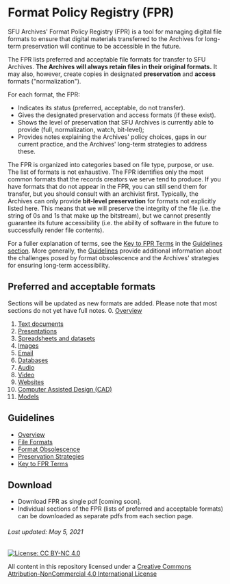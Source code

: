 # Format Policy Registry (FPR)
SFU Archives' Format Policy Registry (FPR) is a tool for managing digital file formats to ensure that digital materials transferred to the Archives for long-term preservation will continue to be accessible in the future.

The FPR lists preferred and acceptable file formats for transfer to SFU Archives. **The Archives will always retain files in their original formats.** It may also, however, create copies in designated **preservation** and **access** formats ("normalization").

 For each format, the FPR:
- Indicates its status (preferred, acceptable, do not transfer).
- Gives the designated preservation and access formats (if these exist).
- Shows the level of preservation that SFU Archives is currently able to provide (full, normalization, watch, bit-level);
- Provides notes explaining the Archives' policy choices, gaps in our current practice, and the Archives' long-term strategies to address these.

The FPR is organized into categories based on file type, purpose, or use. The list of formats is not exhaustive. The FPR identifies only the most common formats that the records creators we serve tend to produce. If you have formats that do not appear in the FPR, you can still send them for transfer, but you should consult with an archivist first. Typically, the Archives can only provide **bit-level preservation** for formats not explicitly listed here. This means that we will preserve the integrity of the file (i.e. the string of 0s and 1s that make up the bitstream), but we cannot presently guarantee its future accessibility (i.e. the ability of software in the future to successfully render file contents).

For a fuller explanation of terms, see the [Key to FPR Terms](guidelines/04-key-to-fpr-terms.md) in the [Guidelines section](guidelines/00-guidelines.md). More generally, the [Guidelines](guidelines/00-guidelines.md) provide additional information about the challenges posed by format obsolescence and the Archives' strategies for ensuring long-term accessibility.

## Preferred and acceptable formats
Sections will be updated as new formats are added. Please note that most sections do not yet have full notes.
0. [Overview](fpr/00-fpr.md)
1. [Text documents](fpr/01-text-documents.md)
2. [Presentations](fpr/02-presentations.md)
3. [Spreadsheets and datasets](fpr/03-spreadsheets-and-datasets.md)
4. [Images](fpr/04-images.md)
5. [Email](fpr/05-email.md)
6. [Databases](fpr/06-databases.md)
7. [Audio](fpr/07-audio.md)
8. [Video](fpr/08-video.md)
9. [Websites](fpr/09-websites.md)
10. [Computer Assisted Design (CAD)](fpr/10-cad.md)
11. [Models](fpr/11-models.md)

## Guidelines
- [Overview](guidelines/00-guidelines.md)
- [File Formats](guidelines/01-file-formats.md)
- [Format Obsolescence](guidelines/02-format-obsolesence.md)
- [Preservation Strategies](guidelines/03-preservation-strategies.md)
- [Key to FPR Terms](guidelines/04-key-to-fpr-terms.md)

## Download
- Download FPR as single pdf [coming soon].
- Individual sections of the FPR (lists of preferred and acceptable formats) can be downloaded as separate pdfs from each section page.

###### Last updated: May 5, 2021

[![License: CC BY-NC 4.0](https://img.shields.io/badge/License-CC%20BY--NC%204.0-lightgrey.svg)](https://creativecommons.org/licenses/by-nc/4.0/)

All content in this repository licensed under a [Creative Commons Attribution-NonCommercial 4.0 International License](https://creativecommons.org/licenses/by-nc/4.0/)
